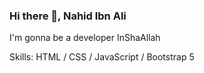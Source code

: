 ### Hi there 👋, Nahid Ibn Ali
I'm gonna be a developer InShaAllah

Skills: HTML / CSS / JavaScript / Bootstrap 5
